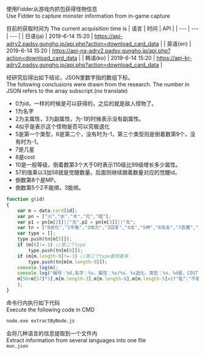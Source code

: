 使用Fidder从游戏内抓包获得怪物信息  
Use Fidder to capture monster information from in-game capture  

目前的获取时间为
The current acquisition time is
| 语言 | 时间 | API |
| --- | --- | --- |
| 日语(ja) | ‎2019‎-‎6‎-‎14 ‏‎15:20 | https://api-adrv2.padsv.gungho.jp/api.php?action=download_card_data |
| 英语(en) | 2019‎-‎6‎-14 ‏‎15:20 | https://api-na-adrv2.padsv.gungho.jp/api.php?action=download_card_data |
| 韩语(ko) | ‎2019‎-‎6-14 ‏‎15:20 | https://api-kr-adrv2.padsv.gungho.jp/api.php?action=download_card_data |

经研究后得出如下结论，JSON里数字指的数组下标。  
The following conclusions were drawn from the research. The number in JSON refers to the array subscript.(no translate)

* 0为id，一样的时候是可以获得的，之后的就是敌人怪物了。
* 1为名字
* 2为主属性，3为副属性，为-1的时候表示没有副属性。
* 4似乎是表示这个怪物是否可以究极退化
* 5是第一个类型，6是第二个，没有时为-1，第三个类型则是倒着数第9个，没有时为-1。
* 7是几星
* 8是cost
* 10是一般等级，倒着数第3个大于0时表示110级比99级增长多少属性。
* 57的值乘以3加58就是觉醒数量。后面则继续跟着数量对应的觉醒id。
* 倒数第8个是MP。
* 倒数第5个2不能绑，3能绑。

```js
function g(id)
{
	var m = data.card[id];
	var pn = ["火","水","木","光","暗"];
	var p1 = pn[m[2]]||"无",p2 = pn[m[3]]||"无";
	var tn = ["0进化","1平衡","2体力","3回复","4龙","5神","6攻击","7恶魔","8机械","9","10","11","12觉醒","13","14强化","15卖钱"];
	var type = [];
	type.push(tn[m[5]]);
	if (m[6]!=-1) //第二个type
		type.push(tn[m[6]]);
	if (m[m.length-9]!=-1) //第三个type要倒着来
		type.push(tn[m[m.length-9]]);
	console.log(m);
	console.log("编号：%d,名字：%s，属性：%s/%s，%s退化，类型：%s，%d星，COST：%d，%s个觉醒，110级增长%d%%，卖%d MP，%s当二技",m[0],m[1],p1,p2,m[4]?"可":"不可",type.join("|"),m[7],m[8],
	m[58+m[57]*3],m[m.length-3],m[m.length-8],m[m.length-5]>2?"能":"不能"
	);
}
```

命令行内执行如下代码  
Execute the following code in CMD
```bat
node.exe extractByNode.js
```
会将几种语言的信息提取到一个文件内  
Extract information from several languages into one file  
`mon.json`